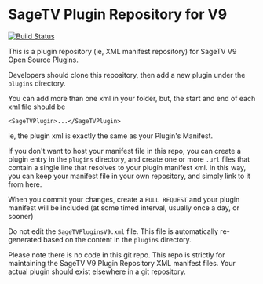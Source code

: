# SageTV Plugin Repository for V9


[![Build Status](https://travis-ci.org/OpenSageTV/sagetv-plugin-repo.svg?branch=master)](https://travis-ci.org/OpenSageTV/sagetv-plugin-repo)

This is a plugin repository (ie, XML manifest repository) for SageTV V9 Open Source Plugins.

Developers should clone this repository, then add a new plugin under the `plugins` directory.

You can add more than one xml in your folder, but, the start and end of each xml file should be

`<SageTVPlugin>...</SageTVPlugin>`

ie, the plugin xml is exactly the same as your Plugin's Manifest.

If you don't want to host your manifest file in this repo, you can create a plugin entry in the `plugins` directory, and create one or more `.url` files that contain a single line that resolves to your plugin manifest xml.  In this way, you can keep your manifest file in your own repository, and simply link to it from here.

When you commit your changes, create a `PULL REQUEST` and your plugin manifest will be included (at some timed interval, usually once a day, or sooner)

Do not edit the `SageTVPluginsV9.xml` file.  This file is automatically re-generated based on the content in the `plugins` directory.

Please note there is no code in this git repo.  This repo is strictly for maintaining the SageTV V9 Plugin Repository XML manifest files.  Your actual plugin should exist elsewhere in a git repository.

